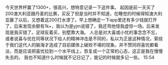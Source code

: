 今天世界杯赢了1300+，很高兴，想特意记录一下这件事。
起因是前一天买了200澳大利亚跟丹麦的比赛，买反了但是当时并不知道，在睡觉的时候得知澳大利亚赢了以后，又想着这200打水漂了。早上想确定一下app里还有多少钱就打开了，后来发现余额有1k+，我以为是yjm说错了，我还骂他怪我虚惊一场。后来发现是我买错了。足球反着买，别墅靠大海。
人总是对大喜或小忧的事念念不忘，或者说喜与忧在同等状况下给人的精神冲击是不同的，私以为正是这种情况，萦绕于我们这代人的脑海才造成了目前媒体上破败不堪的现象。并不赞同将喜忧都看淡，而是应该把喜忧拉到一个水平线上，恢复成一个正常的心态，这正是我在慢慢失去的。
我也不知道什么时候就不记日记了，能记的时候就多记一些。
15:54